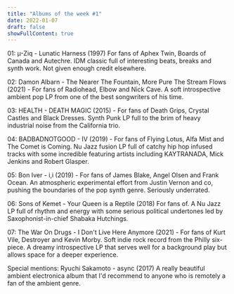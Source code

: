 ```yaml
---
title: "Albums of the week #1"
date: 2022-01-07
draft: false
showFullContent: true
---
```

01: µ-Ziq - Lunatic Harness (1997) For fans of Aphex Twin, Boards of Canada and Autechre. IDM classic full of interesting beats, breaks and synth work. Not given enough credit elsewhere.

02: Damon Albarn - The Nearer The Fountain, More Pure The Stream Flows (2021) - For fans of Radiohead, Elbow and Nick Cave. A soft introspective ambient pop LP from one of the best songwriters of his time.

03: HEALTH - DEATH MAGIC (2015) - For fans of Death Grips, Crystal Castles and Black Dresses. Synth Punk LP full to the brim of heavy industrial noise from the California trio.

04: BADBADNOTGOOD - IV (2019) - For fans of Flying Lotus, Alfa Mist and The Comet is Coming. Nu Jazz fusion LP full of catchy hip hop infused tracks with some incredible featuring artists including KAYTRANADA, Mick Jenkins and Robert Glasper.

05: Bon Iver - i,i (2019) - For fans of James Blake, Angel Olsen and Frank Ocean. An atmospheric experimental effort from Justin Vernon and co, pushing the boundaries of the pop synth genre. Seriously underrated.

06: Sons of Kemet - Your Queen is a Reptile (2018) For fans of. A Nu Jazz LP full of rhythm and energy with some serious political undertones led by Saxophonist-in-chief Shabaka Hutchings.

07: The War On Drugs - I Don't Live Here Anymore (2021) -  For fans of Kurt Vile, Destroyer and Kevin Morby. Soft indie rock record from the Philly six-piece. A dreamy introspective LP that serves well for a background play but allows space for a deeper experience.

Special mentions: Ryuchi Sakamoto - async (2017) A really beautiful ambient electronica album that I'd recommend to anyone who is remotely a fan of the ambient genre.
